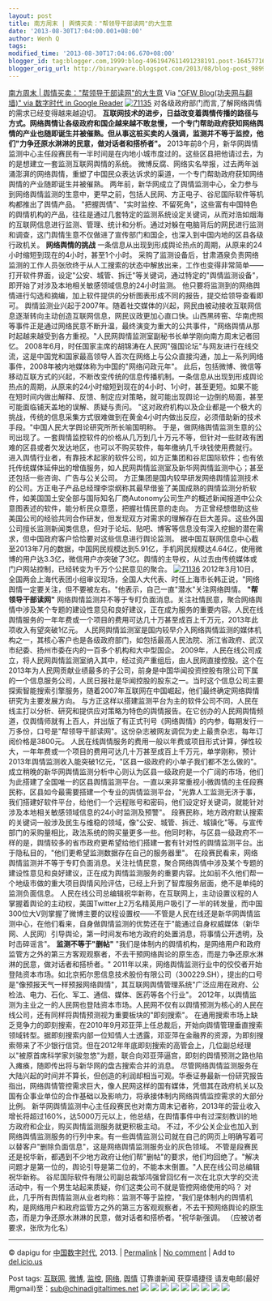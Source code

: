 ```yaml
---
layout: post
title: 南方周末 | 舆情买卖："帮领导干部读网"的大生意
date: '2013-08-30T17:04:00.001+08:00'
author: Wenh Q
tags:
modified_time: '2013-08-30T17:04:06.670+08:00'
blogger_id: tag:blogger.com,1999:blog-4961947611491238191.post-1645771633409652685
blogger_orig_url: http://binaryware.blogspot.com/2013/08/blog-post_9899.html
---
```

[
南方周末 |
舆情买卖："帮领导干部读网"的大生意](http://feedproxy.google.com/~r/chinagfwblog/~3/6tL0VeOzjjc/)
Via ["GFW Blog(功夫网与翻墙)" via 数字时代 in Google
Reader](https://www.blogger.com/blogger.g?blogID=4961947611491238191&pli=1)
[![71135](http://chinadigitaltimes.net/chinese/files/2013/08/71135.jpg)](http://chinadigitaltimes.net/chinese/files/2013/08/71135.jpg)
对各级政府部门而言,了解网络舆情的需求已经变得越来越迫切。
**互联网技术的进步，日益改变着舆情传播的路径与方式。网络舆情让各级政府和国企越来越不敢怠慢，一个专门帮助政府获知网络舆情的产业也随即诞生并被催熟。但从事这桩买卖的人强调，监测并不等于监控，他们"力争还原水淋淋的民意，做对话者和搭桥者"。**
2013年前8个月，新华网舆情监测中心主任段赛民有一半时间是在内地小城市度过的。这些区县把他请过去，为的是想建立一套监测互联网舆情的系统。
微博反腐、网络实名举报，过去两年汹涌澎湃的网络舆情，重塑了中国民众表达诉求的渠道，一个专门帮助政府获知网络舆情的产业随即诞生并被催熟。
两年前，新华网成立了舆情监测中心，全力参与到网络舆情监测的生意中，更早之前，包括人民网、方正电子、谷尼国际软件等机构都推出了舆情产品。
"把握舆情"、"实时监控、不留死角"，这些富有中国特色的舆情机构的产品，往往是通过几套特定的监测系统设定关键词，从而对浩如烟海的互联网信息进行监测、管理、统计和分析。通过对躲在电脑背后的网民进行监测和调查，这门舆情生意不仅做进了宣传部门和国企，也深入到中国内地的区县各级行政机关。
**网络舆情的挑战**
一条信息从出现到形成舆论热点的周期，从原来的24小时缩短到现在的4小时，甚至1个小时。
采购了监测设备后，甘肃酒泉负责网络监测的工作人员张欣终于从人工搜索的状态中解放出来，工作也变得非常简单——打开软件界面，设定"公安、城管、拆迁"等关键词，通过特定的"舆情监测设备"，即开始了对涉及本地相关敏感领域信息的24小时监测。
他只要将监测到的网络舆情进行勾选和摘编，加上软件提供的分析图表形成不同的报告，提交给领导查看即可。
舆情监测业兴起于2007年。随着社交媒体的兴起，网民由被动接收互联网信息逐渐转向主动创造互联网信息，网民议政更加心直口快。山西黑砖窑、华南虎照等事件正是通过网络民意不断升温，最终演变为重大的公共事件，"网络舆情从那时起越来越受到各方重视。"人民网舆情监测室副秘书长单学刚向南方周末记者回忆。
2008年6月，时任国家主席的胡锦涛在人民网"强国论坛"与网友进行在线交流，这是中国党和国家最高领导人首次在网络上与公众直接沟通，加上一系列网络事件，2008年被内地媒体称为中国的"网络问政元年"。
此后，包括微博、微信等移动互联方式的兴起，不断改变传统的信息传播机制。一条信息从出现到形成舆论热点的周期，从原来的24小时缩短到现在的4小时、1小时，甚至更短。如果不能在短时间内做出解释、反馈、制定应对策略，就可能出现舆论一边倒的局面，甚至可能面临铺天盖地的误解、质疑与责问。
"这对政府机构以及企业都是一个极大的挑战，传统的信息采集方式很难做到在黄金4小时内做出反应，必须借助新的技术手段。"中国人民大学舆论研究所所长喻国明称。
于是，做网络舆情监测生意的公司出现了。一套舆情监控软件的价格从几万到几十万元不等，但针对一些财政有困难的区县或者欠发达地区，也可以不购买软件，每年缴纳几千块钱使用费就行。
进入舆情行业者，有靠技术起家的软件公司，如方正集团和谷尼国际软件；也有依托传统媒体延伸出的增值服务，如人民网舆情监测室及新华网舆情监测中心；甚至还包括一些咨询、广告与公关公司。
方正集团是国内较早研发网络舆情监测技术的公司。方正电子产品总经理李崇纲称其最早借鉴了美国成熟的舆情监测分析软件，如美国国土安全部与国际知名厂商Autonomy公司生产的概述新闻报道中公众意图表述的软件，能分析民众意愿，把握社情民意的走向。
方正曾经想借助这些美国公司的经验共同合作研发，但发现双方对需求的理解存在巨大差异。这些外国公司擅长监测新闻类信息，但对于论坛、贴吧、博客等信息没有深入挖掘的潜在需求，但中国政府客户恰恰要对这些信息进行舆论监测。
据中国互联网信息中心截至2013年7月的数据，中国网民规模达到5.91亿，手机网民规模达4.64亿，使用微博的用户达3.3亿，微信用户亦突破了3亿。舆情的主导权，从过去由传统媒体或门户网站控制，已经转变为千万个公民意见的聚合。
[![71136](http://chinadigitaltimes.net/chinese/files/2013/08/71136.jpg)](http://chinadigitaltimes.net/chinese/files/2013/08/71136.jpg)
2012年3月10日，全国两会上海代表团小组审议现场，全国人大代表、时任上海市长韩正说，"网络舆情一定要关注，但不要被左右。"他表示，自己一直"潜水"关注网络舆情。
**"帮领导干部读网"**
网络舆情监测并不等于专盯负面消息。关注社情民意，聚合网络舆情中涉及某个专题的建设性意见和良好建议，正在成为服务的重要内容。人民在线舆情服务的一年年费或一个项目的费用可达几十万甚至成百上千万元，2013年此项收入有望突破1亿元。
人民网舆情监测室是国内较早介入网络舆情监测的媒体机构之一，其核心客户也是各级政府部门，如包括最高人民法院、浙江省政府、武汉市纪委、扬州市委在内的一百多个机构和大中型国企。
2009年，人民在线公司成立，将人民网舆情监测室纳入其中，经过资产重组后，由人民网直接控股。这个在2013年为人民网贡献业绩最多的子公司，前身是中国华闻投资控股有限公司下属的一个信息服务公司，人民日报社是华闻控股的股东之一。当时这个信息公司主要探索智能搜索引擎服务，随着2007年互联网在中国崛起，他们最终确定网络舆情研究为主要发展方向。
与方正这样以搭建监测平台为主的软件公司不同，人民在线主打以分析、研究和提供应对策略为特色的舆情报告。在它创办的人民网舆情频道，仅舆情师就有上百人，并出版了有正式刊号《网络舆情》的内参，每期发行一万多份，口号是"帮领导干部读网"。这份杂志被网友调侃为史上最贵杂志，每年订阅价格是3800元。
人民在线舆情服务的费用一般以年费或项目形式计算，弹性较大，一年年费或一个项目的费用可达几十万甚至成百上千万元，单学刚称，预计2013年舆情监测收入能突破1亿元，"区县一级政府的小单子我们都不怎么做的"。
成立稍晚的新华网舆情监测分析中心则认为区县一级政府是一个广阔的市场，他们为此搭建了全国唯一的区县舆情监测平台。一直以来非常重视小微舆情的主任段赛民称，区县如今最需要搭建一个专业的舆情监测平台，"光靠人工监测无济于事，我们搭建好软件平台，给他们一个远程账号和密码，他们设定好关键词，就能针对涉及本地相关敏感领域信息的24小时监测及预警"。
段赛民称，地方政府默认搜索的关键词一般涉及民生与维稳的领域，像"公安、城管、拆迁、城镇化"等。与宣传部门的采购量相比，政法系统的购买量更多一些。他同时称，与区县一级政府不一样的是，舆情较多的省市政府更希望给他们搭建一套有针对性的舆情监测平台。出于隐私目的，"他们更希望监测数据存在自己的服务器里"。
在段赛民看来，网络舆情监测并不等于专盯负面消息。关注社情民意，聚合网络舆情中涉及某个专题的建设性意见和良好建议，正在成为舆情监测服务的重要内容。比如前不久他们帮一个地级市做的重大项目舆情风险评估，已经上升到了智库服务层面，绝不是单纯的监测负面信息。
人民在线公司总编辑祝华新称，在互联网上，主动设置议程的人掌握着舆论的主动权，美国Twitter上2万名精英用户吸引了一半的转发量，而中国300位大V则掌握了微博主要的议程设置权——不管是人民在线还是新华网舆情监测中心，在他们看来，自身做舆情监测的优势还在于"能通过自身权威媒体（新华网、人民网）引导舆论，第一时间发布地方政府的处置消息，将事情公开透明，及时击碎谣言"。
**监测不等于"删帖"**
"我们是体制内的舆情机构，是网络用户和政府监管方之外的第三方客观观察者，不去干预网络舆论的原生态，而是力争还原水淋淋的民意，做对话者和搭桥者。"
2011年以来，网络舆情监测行业中的佼佼者开始登陆资本市场。如北京拓尔思信息技术股份有限公司（300229.SH），提出的口号是"像预报天气一样预报网络舆情"，其互联网舆情管理系统"广泛应用在政府、公检法、电力、石化、军工、通信、媒体、医药等各个行业"。
2012年，以舆情监测为主业之一的人民网也登陆资本市场。人民网不仅有以舆情预测为核心的人民在线公司，还有同样将舆情预测视为重要板块的"即刻搜索"。
在通用搜索市场上缺乏竞争力的即刻搜索，在2010年9月邓亚萍上任总裁后，开始向舆情管理垂直搜索领域转型。据即刻搜索内部一位知情人士透露，邓亚萍在金融界的资源，为即刻搜索带来了不少银行信贷。但在2012年年底即刻搜索的高管会上，几位副总经理以"被原首席科学家刘骏忽悠"为题，联合向邓亚萍逼宫，即刻的舆情预测之路也陷入瘫痪，随即传出将与新华网的盘古搜索合并的消息。
尽管网络舆情监测服务在大陆兴起的时间并不算长，但创造的利润却相当可观。华泰证券最新一份研究报告指出，网络舆情管控需求巨大，像人民网这样的国有媒体，凭借其在政府机关以及国有企事业单位的合作基础以及影响力，将承接体制内网络舆情监控需求的大部分比例。
新华网舆情监测中心主任段赛民也对南方周末记者称，2013年的营业收入增长将超过160%，达5000万元以上，他总结，在舆情事件中有过深刻教训的地方政府和企业，购买舆情监测服务就更积极主动。
不过，不少公关企业也加入到网络舆情监测服务的行列中来。有一些舆情监测公司就在自己的网页上明确写着可以替客户"删除负面信息"，这是网络舆情监测服务业的灰色领域。
不管是段赛民还是祝华新，都遇到不少地方政府让他们帮"删帖"的要求，他们均回绝了。"解决问题才是第一位的，舆论引导是第二位的，不能本末倒置。"人民在线公司总编辑祝华新称。
谷尼国际软件有限公司副总裁邹鸿强曾回忆有一次在北京大学的交流活动中，有一个男生站起来质疑，你们这类公司不就是管控网络使用的吗？
对此，几乎所有舆情监测从业者均称：监测不等于监控，"我们是体制内的舆情机构，是网络用户和政府监管方之外的第三方客观观察者，不去干预网络舆论的原生态，而是力争还原水淋淋的民意，做对话者和搭桥者。"祝华新强调。
（应被访者要求，张欣为化名）



* * * * *

© dapigu for [中国数字时代](http://chinadigitaltimes.net/chinese), 2013.
|
[Permalink](http://chinadigitaltimes.net/chinese/2013/08/%E5%8D%97%E6%96%B9%E5%91%A8%E6%9C%AB-%E8%88%86%E6%83%85%E4%B9%B0%E5%8D%96%EF%BC%9A%E5%B8%AE%E9%A2%86%E5%AF%BC%E5%B9%B2%E9%83%A8%E8%AF%BB%E7%BD%91%E7%9A%84%E5%A4%A7%E7%94%9F/)
| [No
comment](http://chinadigitaltimes.net/chinese/2013/08/%E5%8D%97%E6%96%B9%E5%91%A8%E6%9C%AB-%E8%88%86%E6%83%85%E4%B9%B0%E5%8D%96%EF%BC%9A%E5%B8%AE%E9%A2%86%E5%AF%BC%E5%B9%B2%E9%83%A8%E8%AF%BB%E7%BD%91%E7%9A%84%E5%A4%A7%E7%94%9F/#comments)
| Add to
[del.icio.us](http://del.icio.us/post?url=http://chinadigitaltimes.net/chinese/2013/08/%E5%8D%97%E6%96%B9%E5%91%A8%E6%9C%AB-%E8%88%86%E6%83%85%E4%B9%B0%E5%8D%96%EF%BC%9A%E5%B8%AE%E9%A2%86%E5%AF%BC%E5%B9%B2%E9%83%A8%E8%AF%BB%E7%BD%91%E7%9A%84%E5%A4%A7%E7%94%9F/&title=%E5%8D%97%E6%96%B9%E5%91%A8%E6%9C%AB%20%7C%20%E8%88%86%E6%83%85%E4%B9%B0%E5%8D%96%EF%BC%9A%E2%80%9C%E5%B8%AE%E9%A2%86%E5%AF%BC%E5%B9%B2%E9%83%A8%E8%AF%BB%E7%BD%91%E2%80%9D%E7%9A%84%E5%A4%A7%E7%94%9F%E6%84%8F)

 Post tags:
[互联网](http://chinadigitaltimes.net/chinese/tag/%E4%BA%92%E8%81%94%E7%BD%91/?category=18271),
[微博](http://chinadigitaltimes.net/chinese/tag/%E5%BE%AE%E5%8D%9A/?category=18271),
[监控](http://chinadigitaltimes.net/chinese/tag/%E7%9B%91%E6%8E%A7/?category=18271),
[网络](http://chinadigitaltimes.net/chinese/tag/%E7%BD%91%E7%BB%9C/?category=18271),
[舆情](http://chinadigitaltimes.net/chinese/tag/%E8%88%86%E6%83%85/?category=18271)
 订靠谱新闻 获穿墙捷径
请发电邮(最好用gmail)至：sub@chinadigitaltimes.net
[![](http://feeds.feedburner.com/~ff/chinagfwblog?d=yIl2AUoC8zA)](http://feeds.feedburner.com/~ff/chinagfwblog?a=6tL0VeOzjjc:gPCPLhSgcAs:yIl2AUoC8zA)
[![](http://feeds.feedburner.com/~ff/chinagfwblog?i=6tL0VeOzjjc:gPCPLhSgcAs:-BTjWOF_DHI)](http://feeds.feedburner.com/~ff/chinagfwblog?a=6tL0VeOzjjc:gPCPLhSgcAs:-BTjWOF_DHI)
[![](http://feeds.feedburner.com/~ff/chinagfwblog?i=6tL0VeOzjjc:gPCPLhSgcAs:F7zBnMyn0Lo)](http://feeds.feedburner.com/~ff/chinagfwblog?a=6tL0VeOzjjc:gPCPLhSgcAs:F7zBnMyn0Lo)
[![](http://feeds.feedburner.com/~ff/chinagfwblog?i=6tL0VeOzjjc:gPCPLhSgcAs:V_sGLiPBpWU)](http://feeds.feedburner.com/~ff/chinagfwblog?a=6tL0VeOzjjc:gPCPLhSgcAs:V_sGLiPBpWU)
[![](http://feeds.feedburner.com/~ff/chinagfwblog?d=qj6IDK7rITs)](http://feeds.feedburner.com/~ff/chinagfwblog?a=6tL0VeOzjjc:gPCPLhSgcAs:qj6IDK7rITs)
[![](http://feeds.feedburner.com/~ff/chinagfwblog?d=l6gmwiTKsz0)](http://feeds.f%20%20%20eedburner.com/~ff/chinagfwblog?a=6tL0VeOzjjc:gPCPLhSgcAs:l6gmwiTKsz0)
[![](http://feeds.feedburner.com/~ff/chinagfwblog?i=6tL0VeOzjjc:gPCPLhSgcAs:gIN9vFwOqvQ)](http://feeds.feedburner.com/~ff/chinagfwblog?a=6tL0VeOzjjc:gPCPLhSgcAs:gIN9vFwOqvQ)
[![](http://feeds.feedburner.com/~ff/chinagfwblog?d=TzevzKxY174)](http://feeds.feedburner.com/~ff/chinagfwblog?a=6tL0VeOzjjc:gPCPLhSgcAs:TzevzKxY174)
![](http://feeds.feedburner.com/~r/chinagfwblog/~4/6tL0VeOzjjc)
